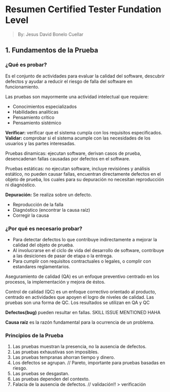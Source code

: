 # Resumen Certified Tester Fundation Level

> By: Jesus David Bonelo Cuellar

## 1. Fundamentos de la Prueba

### ¿Qué es probar?

Es el conjunto de actividades para evaluar la calidad del software, descubrir defectos y ayudar a reducir el riesgo de falla del software en funcionamiento.

Las pruebas son mayormente una actividad intelectual que requiere:

- Conocimientos especializados
- Habilidades analíticas
- Pensamiento crítico
- Pensamiento sistémico

**Verificar:** verificar que el sistema cumpla con los requisitos especificados.
**Validar:** comprobar si el sistema acumple con las necesidades de los usuarios y las partes interesadas.

Pruebas dinamicas: ejecutan software, derivan casos de prueba, desencadenan fallas causadas por defectos en el software.

Pruebas estáticas: no ejecutan software, incluye revisiónes y análisis estático, no pueden causar fallas, encuentran directamente defectos en el objeto de prueba, los cuales para su depuración no necesitan reproducción ni diagnóstico.

**Depuración:** Se realiza sobre un defecto.

- Reproducción de la falla
- Diagnóstico (encontrar la causa raíz)
- Corregir la causa

### ¿Por qué es necesario probar?

- Para detectar defectos lo que contribuye indirectamente a mejorar la calidad del objeto de prueba.
- Al involucrarse en el ciclo de vida del desarrollo de software, contribuye a las desiciones de pasar de etapa o la entrega.
- Para cumplir con requisitos contractuales o legales, o complir con estandares reglamentarios.

Aseguramiento de calidad (QA) es un enfoque preventivo centrado en los procesos, la implementación y mejora de éstos.

Control de calidad (QC) es un enfoque correctivo orientado al producto, centrado en actividades que apoyen el logro de niveles de calidad.
Las pruebas son una forma de QC. Los resultados se utilizan en QA y QC

**Defectos(bug)** pueden resultar en fallas.  SKILL ISSUE MENTIONED HAHA

**Causa raíz** es la razón fundamental para la ocurrencia de un problema.

### Principios de la Prueba

1. Las pruebas muestran la presencia, no la ausencia de defectos.
2. Las pruebas exhaustivas son imposibles.
3. Las pruebas tempranas ahorran tiempo y dinero.
4. Los defectos se agrupan. // Pareto, importante para pruebas basadas en riesgo.
5. Las pruebas se desgastan.
6. Las pruebas dependen del contexto.
7. Falacia de la ausencia de defectos. // validación!! > verificación

